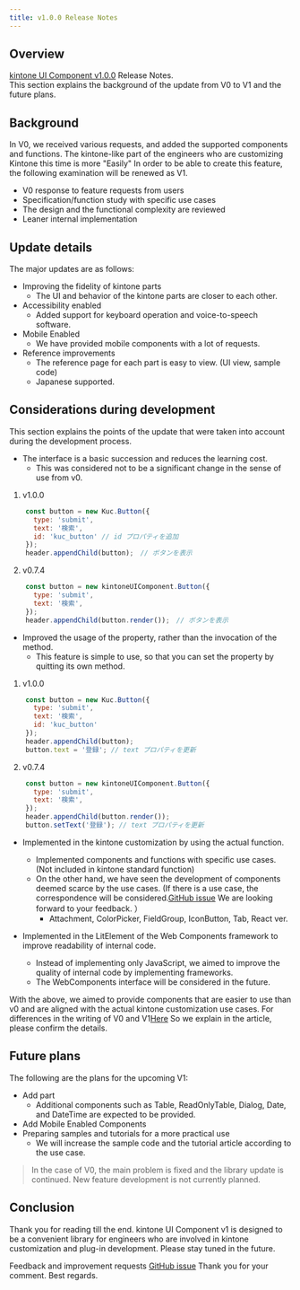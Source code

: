 ```yaml
---
title: v1.0.0 Release Notes
---
```


## Overview

[kintone UI Component v1.0.0](https://github.com/kintone-labs/kintone-ui-component/releases/tag/v1.0.0)  Release Notes.  
This section explains the background of the update from V0 to V1 and the future plans.

## Background

In V0, we received various requests, and added the supported components and functions.
The kintone-like part of the engineers who are customizing Kintone this time is more "Easily"  In order to be able to create this feature, the following examination will be renewed as V1.

<!--truncate-->

- V0 response to feature requests from users
- Specification/function study with specific use cases
- The design and the functional complexity are reviewed
- Leaner internal implementation

## Update details

The major updates are as follows:

- Improving the fidelity of kintone parts
  -  The UI and behavior of the kintone parts are closer to each other.
- Accessibility enabled
  - Added support for keyboard operation and voice-to-speech software.
- Mobile Enabled
  - We have provided mobile components with a lot of requests.
- Reference improvements
  - The reference page for each part is easy to view. (UI view, sample code)
  - Japanese supported.

## Considerations during development

This section explains the points of the update that were taken into account during the development process.

- The interface is a basic succession and reduces the learning cost.
  - This was considered not to be a significant change in the sense of use from v0.

1. v1.0.0
```JavaScript
    const button = new Kuc.Button({
      type: 'submit',
      text: '検索',
      id: 'kuc_button' // id プロパティを追加
    });
    header.appendChild(button);　// ボタンを表示
```
2. v0.7.4
```JavaScript
    const button = new kintoneUIComponent.Button({
      type: 'submit',
      text: '検索',
    });
    header.appendChild(button.render());　// ボタンを表示
```

- Improved the usage of the property, rather than the invocation of the method.
  - This feature is simple to use, so that you can set the property by quitting its own method.

1. v1.0.0
```JavaScript
    const button = new Kuc.Button({
      type: 'submit',
      text: '検索',
      id: 'kuc_button'
    });
    header.appendChild(button);
    button.text = '登録'; // text プロパティを更新
```
2. v0.7.4
```JavaScript
    const button = new kintoneUIComponent.Button({
      type: 'submit',
      text: '検索',
    });
    header.appendChild(button.render());
    button.setText('登録'); // text プロパティを更新
```

- Implemented in the kintone customization by using the actual function.
  - Implemented components and functions with specific use cases. (Not included in kintone standard function)
  - On the other hand, we have seen the development of components deemed scarce by the use cases. (If there is a use case, the correspondence will be considered.[GitHub issue](https://github.com/kintone-labs/kintone-ui-component/issues/new/choose)  We are looking forward to your feedback. ）
    - Attachment, ColorPicker, FieldGroup, IconButton, Tab, React ver.

- Implemented in the LitElement of the Web Components framework to improve readability of internal code.
  - Instead of implementing only JavaScript, we aimed to improve the quality of internal code by implementing frameworks.
  - The WebComponents interface will be considered in the future.

With the above, we aimed to provide components that are easier to use than v0 and are aligned with the actual kintone customization use cases.
For differences in the writing of V0 and V1[Here](https://kintone-ui-component.netlify.app/docs/guides/comparison-v0-v1)  So we explain in the article, please confirm the details.

## Future plans

The following are the plans for the upcoming V1:

- Add part
  - Additional components such as Table, ReadOnlyTable, Dialog, Date, and DateTime are expected to be provided.
- Add Mobile Enabled Components
- Preparing samples and tutorials for a more practical use
  - We will increase the sample code and the tutorial article according to the use case.

> In the case of V0, the main problem is fixed and the library update is continued. New feature development is not currently planned.

## Conclusion

Thank you for reading till the end.
kintone UI Component v1 is designed to be a convenient library for engineers who are involved in kintone customization and plug-in development.
Please stay tuned in the future.

Feedback and improvement requests [GitHub issue](https://github.com/kintone-labs/kintone-ui-component/issues/new/choose)  Thank you for your comment.
Best regards.